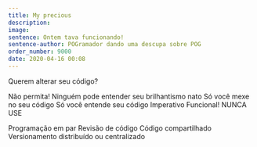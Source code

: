```yaml
---
title: My precious
description: 
image:
sentence: Ontem tava funcionando!
sentence-author: POGramador dando uma descupa sobre POG
order_number: 9000
date: 2020-04-16 00:08
---
```

Querem alterar seu código?

Não permita!
Ninguém pode entender seu brilhantismo nato
Só você mexe no seu código
Só você entende seu código
Imperativo Funcional!
NUNCA USE

Programação em par
Revisão de código
Código compartilhado
Versionamento distribuído ou centralizado